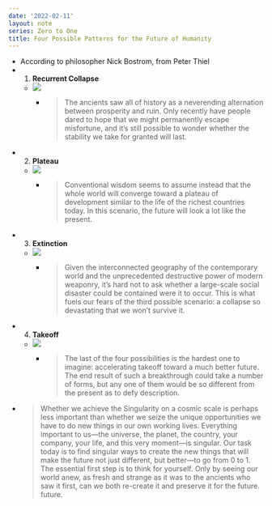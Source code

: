 ```yaml
---
date: '2022-02-11'
layout: note
series: Zero to One
title: Four Possible Patterns for the Future of Humanity
---
```


- According to philosopher Nick Bostrom, from Peter Thiel
- 1. **Recurrent Collapse**
    - ![](https://firebasestorage.googleapis.com/v0/b/firescript-577a2.appspot.com/o/imgs%2Fapp%2FVitecek%2F_hY6JSz8ZS.png?alt=media&token=6a52519e-8b8e-4254-9c76-f1770498b0b4)
        - > The ancients saw all of history as a neverending alternation between prosperity and ruin. Only recently have people dared to hope that we might permanently escape misfortune, and it’s still possible to wonder whether the stability we take for granted will last.
- 2. **Plateau**
    - ![](https://firebasestorage.googleapis.com/v0/b/firescript-577a2.appspot.com/o/imgs%2Fapp%2FVitecek%2FY_LpkyrODL.png?alt=media&token=500e30cc-1fe6-48f7-8d04-540c5afa8c11)
        - > Conventional wisdom seems to assume instead that the whole world will converge toward a plateau of development similar to the life of the richest countries today. In this scenario, the future will look a lot like the present.
- 3. **Extinction**
    - ![](https://firebasestorage.googleapis.com/v0/b/firescript-577a2.appspot.com/o/imgs%2Fapp%2FVitecek%2F12UbzkWF3R.png?alt=media&token=21596892-c159-4725-b9f1-7439545e7af1)
        - > Given the interconnected geography of the contemporary world and the unprecedented destructive power of modern weaponry, it’s hard not to ask whether a large-scale social disaster could be contained were it to occur. This is what fuels our fears of the third possible scenario: a collapse so devastating that we won’t survive it.
- 4. **Takeoff**
    - ![](https://firebasestorage.googleapis.com/v0/b/firescript-577a2.appspot.com/o/imgs%2Fapp%2FVitecek%2FfZW5bjf-Dh.png?alt=media&token=9ff4e750-deba-43bb-a5b1-8ac270dc70a0)
        - > The last of the four possibilities is the hardest one to imagine: accelerating takeoff toward a much better future. The end result of such a breakthrough could take a number of forms, but any one of them would be so different from the present as to defy description.
- > Whether we achieve the Singularity on a cosmic scale is perhaps less important than whether we seize the unique opportunities we have to do new things in our own working lives. Everything important to us—the universe, the planet, the country, your company, your life, and this very moment—is singular. Our task today is to find singular ways to create the new things that will make the future not just different, but better—to go from 0 to 1. The essential first step is to think for yourself. Only by seeing our world anew, as fresh and strange as it was to the ancients who saw it first, can we both re-create it and preserve it for the future.
future.
